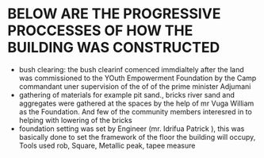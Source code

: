 # BELOW ARE THE PROGRESSIVE PROCCESSES OF HOW THE BUILDING WAS CONSTRUCTED
* bush clearing: the bush clearinf comenced immdialtely after the land was commissioned to the YOuth Empowerment Foundation by the Camp commandant uner supervision of the of of the prime minister Adjumani
* gathering of materials for example pit sand., bricks river sand and aggregates were gathered at the spaces by the help of mr Vuga William as the Foundation. And few of the community members interesred in to helping with lowering of the bricks
* foundation setting was set by Engineer (mr. Idrifua Patrick ), this was basically done to set the framework of the floor the building will occupy, Tools used rob, Square, Metallic peak, tapee measure
